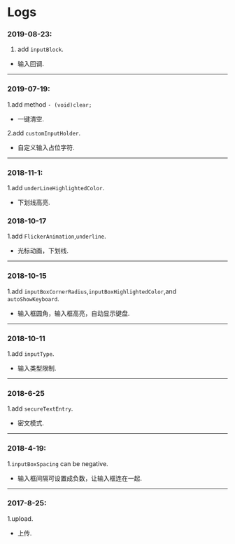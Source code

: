 # Logs

### 2019-08-23:
1. add `inputBlock`.
- 输入回调.

---

### 2019-07-19:
1.add method `- (void)clear;`
- 一键清空.

2.add `customInputHolder`.
- 自定义输入占位字符.

---

### 2018-11-1:
1.add `underLineHighlightedColor`.
- 下划线高亮.

### 2018-10-17
1.add `FlickerAnimation`,`underline`.
- 光标动画，下划线.

---

### 2018-10-15
1.add `inputBoxCornerRadius`,`inputBoxHighlightedColor`,and `autoShowKeyboard`.
- 输入框圆角，输入框高亮，自动显示键盘.

---

### 2018-10-11
1.add `inputType`.
- 输入类型限制.

---

### 2018-6-25
1.add `secureTextEntry`.
- 密文模式.

---

### 2018-4-19:
1.`inputBoxSpacing` can be negative. 
- 输入框间隔可设置成负数，让输入框连在一起.

---

### 2017-8-25:
1.upload. 
- 上传.
